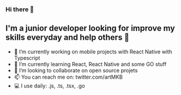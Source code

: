 ### Hi there 👋

 ## I'm a junior developer looking for improve my skills everyday and help others 👾


- 🔭 I’m currently working on mobile projects with React Native with Typescript
- 🌱 I’m currently learning React, React Native and some GO stuff
- 👯 I’m looking to collaborate on open source projets
- 📫 You can reach me on: twitter.com/artMKB
- 💻 I use daily: .js, .ts, .tsx, .go
